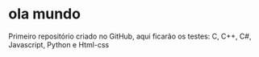 # ola mundo
 Primeiro repositório criado no GitHub, aqui ficarão os testes: C, C++, C#, Javascript, Python e Html-css